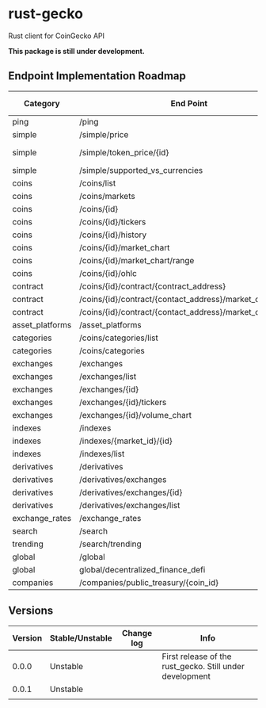# rust-gecko

Rust client for CoinGecko API

**This package is still under development.**

## Endpoint Implementation Roadmap

| Category         | End Point                                                  | Implemented  | rust_gecko function                            | rust_gecko macro                   | Stability  | Implemented Version  |
|----------------- |----------------------------------------------------------- |------------- |----------------------------------------------- |----------------------------------- |----------- |--------------------- |
| ping             | /ping                                                      | True         | rust_gecko::server::ping()                     | -                                  | Stable     | 0.0.0                |
| simple           | /simple/price                                              | True         | rust_gecko::simple::price()                    | rust_gecko::simple_price!()        | Stable     | 0.0.0                |
| simple           | /simple/token_price/{id}                                   | True         | rust_gecko::simple::token_price()              | rust_gecko::simple_token_price!()  | Stable     | 0.0.0                |
| simple           | /simple/supported_vs_currencies                            | True         | rust_gecko::simple::supported_vs_currencies()  | -                                  | Stable     | 0.0.0                |
| coins            | /coins/list                                                | True         | rust_gecko::coins::list()                      | -                                  | Stable     | 0.0.1                |
| coins            | /coins/markets                                             | True         | rust_gecko::coins::markets()                   | rust_gecko::coins_markets!()       | Stable     | 0.0.1                |
| coins            | /coins/{id}                                                | False        |                                                |                                    |            |                      |
| coins            | /coins/{id}/tickers                                        | False        |                                                |                                    |            |                      |
| coins            | /coins/{id}/history                                        | False        |                                                |                                    |            |                      |
| coins            | /coins/{id}/market_chart                                   | False        |                                                |                                    |            |                      |
| coins            | /coins/{id}/market_chart/range                             | False        |                                                |                                    |            |                      |
| coins            | /coins/{id}/ohlc                                           | False        |                                                |                                    |            |                      |
| contract         | /coins/{id}/contract/{contract_address}                    | False        |                                                |                                    |            |                      |
| contract         | /coins/{id}/contract/{contact_address}/market_chart        | False        |                                                |                                    |            |                      |
| contract         | /coins/{id}/contract/{contact_address}/market_chart/range  | False        |                                                |                                    |            |                      |
| asset_platforms  | /asset_platforms                                           | False        |                                                |                                    |            |                      |
| categories       | /coins/categories/list                                     | False        |                                                |                                    |            |                      |
| categories       | /coins/categories                                          | False        |                                                |                                    |            |                      |
| exchanges        | /exchanges                                                 | False        |                                                |                                    |            |                      |
| exchanges        | /exchanges/list                                            | False        |                                                |                                    |            |                      |
| exchanges        | /exchanges/{id}                                            | False        |                                                |                                    |            |                      |
| exchanges        | /exchanges/{id}/tickers                                    | False        |                                                |                                    |            |                      |
| exchanges        | /exchanges/{id}/volume_chart                               | False        |                                                |                                    |            |                      |
| indexes          | /indexes                                                   | False        |                                                |                                    |            |                      |
| indexes          | /indexes/{market_id}/{id}                                  | False        |                                                |                                    |            |                      |
| indexes          | /indexes/list                                              | False        |                                                |                                    |            |                      |
| derivatives      | /derivatives                                               | False        |                                                |                                    |            |                      |
| derivatives      | /derivatives/exchanges                                     | False        |                                                |                                    |            |                      |
| derivatives      | /derivatives/exchanges/{id}                                | False        |                                                |                                    |            |                      |
| derivatives      | /derivatives/exchanges/list                                | False        |                                                |                                    |            |                      |
| exchange_rates   | /exchange_rates                                            | False        |                                                |                                    |            |                      |
| search           | /search                                                    | False        |                                                |                                    |            |                      |
| trending         | /search/trending                                           | False        |                                                |                                    |            |                      |
| global           | /global                                                    | False        |                                                |                                    |            |                      |
| global           | global/decentralized_finance_defi                          | False        |                                                |                                    |            |                      |
| companies        | /companies/public_treasury/{coin_id}                       | False        |                                                |                                    |            |                      |

## Versions

| Version  | Stable/Unstable  | Change log  | Info                                                      |
|--------- |----------------- |------------ |---------------------------------------------------------- |
| 0.0.0    | Unstable         |             | First release of the rust_gecko. Still under development  |
| 0.0.1    | Unstable         |             |                                                           |
|          |                  |             |                                                           |

